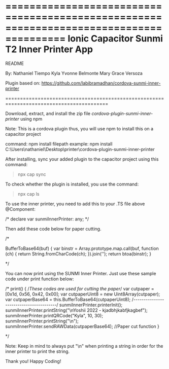 ========================================================================================
Ionic Capacitor Sunmi T2 Inner Printer App
========================================================================================
README

By:
Nathaniel Tiempo
Kyla Yvonne Belmonte
Mary Grace Versoza

Plugin based on: https://github.com/labibramadhan/cordova-sunmi-inner-printer

=========================================================================================

Download, extract, and install the zip file *cordova-plugin-sunmi-inner-printer* using npm

Note: This is a cordova plugin thus, you will use npm to install this on a capacitor project

command: npm install filepath
example: npm install C:\Users\nathaniel\Desktop\printer\cordova-plugin-sunmi-inner-printer

After installing, sync your added plugin to the capacitor project using this command:
> npx cap sync

To check whether the plugin is installed, you use the command:
> npx cap ls

To use the inner printer, you need to add this to your .TS file above @Component:

/*
declare var sunmiInnerPrinter: any;
*/

Then add these code below for paper cutting.

/*

BufferToBase64(buf) {
  var binstr = Array.prototype.map.call(buf, function (ch) {
    return String.fromCharCode(ch);
  }).join('');
  return btoa(binstr);
}

*/

You can now print using the SUNMI Inner Printer. 
Just use these sample code under print function below:

/*
  print() {
	/*These codes are used for cutting the paper*/
    var cutpaper = [0x1d, 0x56, 0x42, 0x00];
    var cutpaperUint8 = new Uint8Array(cutpaper);
    var cutpaperBase64 = this.BufferToBase64(cutpaperUint8);
	/*----------------------------------------*/
    sunmiInnerPrinter.printerInit();
    sunmiInnerPrinter.printString("\nYoshii 2022 - kjadbhjkabfjkagbef");
    sunmiInnerPrinter.printQRCode("Kyla", 10, 30);
    sunmiInnerPrinter.printString("\n");
    sunmiInnerPrinter.sendRAWData(cutpaperBase64); //Paper cut function
  }

*/

Note: Keep in mind to always put "\n" when printing a string in order for the inner printer to print the string.


Thank you! Happy Coding!
